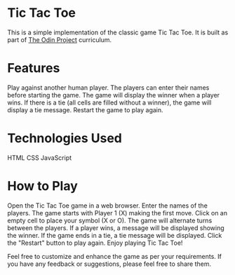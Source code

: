 # Tic Tac Toe

This is a simple implementation of the classic game Tic Tac Toe. It is built as part of [The Odin Project](https://www.theodinproject.com/dashboard) curriculum.

# Features

Play against another human player.
The players can enter their names before starting the game.
The game will display the winner when a player wins.
If there is a tie (all cells are filled without a winner), the game will display a tie message.
Restart the game to play again.

# Technologies Used

HTML
CSS
JavaScript

# How to Play

Open the Tic Tac Toe game in a web browser.
Enter the names of the players.
The game starts with Player 1 (X) making the first move.
Click on an empty cell to place your symbol (X or O).
The game will alternate turns between the players.
If a player wins, a message will be displayed showing the winner.
If the game ends in a tie, a tie message will be displayed.
Click the "Restart" button to play again.
Enjoy playing Tic Tac Toe!

Feel free to customize and enhance the game as per your requirements. If you have any feedback or suggestions, please feel free to share them.
